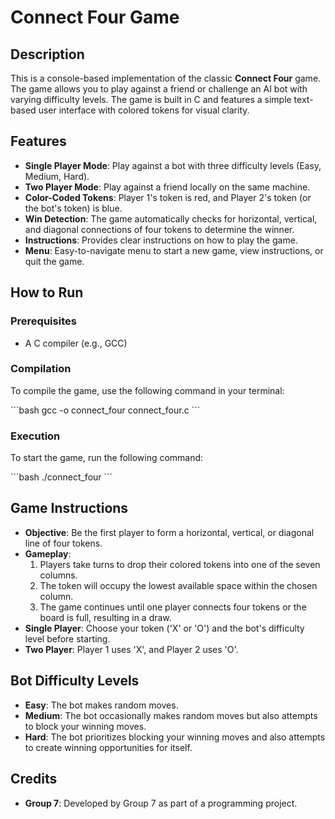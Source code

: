 
# Connect Four Game

## Description

This is a console-based implementation of the classic **Connect Four** game. The game allows you to play against a friend or challenge an AI bot with varying difficulty levels. The game is built in C and features a simple text-based user interface with colored tokens for visual clarity.

## Features

- **Single Player Mode**: Play against a bot with three difficulty levels (Easy, Medium, Hard).
- **Two Player Mode**: Play against a friend locally on the same machine.
- **Color-Coded Tokens**: Player 1's token is red, and Player 2's token (or the bot's token) is blue.
- **Win Detection**: The game automatically checks for horizontal, vertical, and diagonal connections of four tokens to determine the winner.
- **Instructions**: Provides clear instructions on how to play the game.
- **Menu**: Easy-to-navigate menu to start a new game, view instructions, or quit the game.

## How to Run

### Prerequisites

- A C compiler (e.g., GCC)

### Compilation

To compile the game, use the following command in your terminal:

\`\`\`bash
gcc -o connect_four connect_four.c
\`\`\`

### Execution

To start the game, run the following command:

\`\`\`bash
./connect_four
\`\`\`

## Game Instructions

- **Objective**: Be the first player to form a horizontal, vertical, or diagonal line of four tokens.
- **Gameplay**:
  1. Players take turns to drop their colored tokens into one of the seven columns.
  2. The token will occupy the lowest available space within the chosen column.
  3. The game continues until one player connects four tokens or the board is full, resulting in a draw.
- **Single Player**: Choose your token ('X' or 'O') and the bot's difficulty level before starting.
- **Two Player**: Player 1 uses 'X', and Player 2 uses 'O'.

## Bot Difficulty Levels

- **Easy**: The bot makes random moves.
- **Medium**: The bot occasionally makes random moves but also attempts to block your winning moves.
- **Hard**: The bot prioritizes blocking your winning moves and also attempts to create winning opportunities for itself.


## Credits

- **Group 7**: Developed by Group 7 as part of a programming project.
